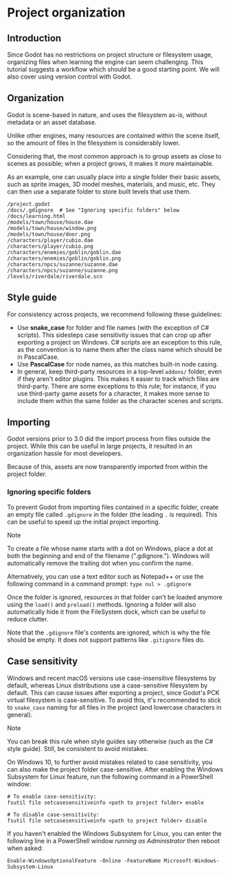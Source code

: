 # Project organization

## Introduction

Since Godot has no restrictions on project structure or filesystem
usage, organizing files when learning the engine can seem challenging.
This tutorial suggests a workflow which should be a good starting point.
We will also cover using version control with Godot.

## Organization

Godot is scene-based in nature, and uses the filesystem as-is, without
metadata or an asset database.

Unlike other engines, many resources are contained within the scene
itself, so the amount of files in the filesystem is considerably lower.

Considering that, the most common approach is to group assets as close
to scenes as possible; when a project grows, it makes it more
maintainable.

As an example, one can usually place into a single folder their basic
assets, such as sprite images, 3D model meshes, materials, and music,
etc. They can then use a separate folder to store built levels that use
them.

    /project.godot
    /docs/.gdignore  # See "Ignoring specific folders" below
    /docs/learning.html
    /models/town/house/house.dae
    /models/town/house/window.png
    /models/town/house/door.png
    /characters/player/cubio.dae
    /characters/player/cubio.png
    /characters/enemies/goblin/goblin.dae
    /characters/enemies/goblin/goblin.png
    /characters/npcs/suzanne/suzanne.dae
    /characters/npcs/suzanne/suzanne.png
    /levels/riverdale/riverdale.scn

## Style guide

For consistency across projects, we recommend following these
guidelines:

-   Use **snake\_case** for folder and file names (with the exception of
    C# scripts). This sidesteps case sensitivity issues that can crop up
    after exporting a project on Windows. C# scripts are an exception to
    this rule, as the convention is to name them after the class name
    which should be in PascalCase.
-   Use **PascalCase** for node names, as this matches built-in node
    casing.
-   In general, keep third-party resources in a top-level `addons/`
    folder, even if they aren't editor plugins. This makes it easier to
    track which files are third-party. There are some exceptions to this
    rule; for instance, if you use third-party game assets for a
    character, it makes more sense to include them within the same
    folder as the character scenes and scripts.

## Importing

Godot versions prior to 3.0 did the import process from files outside
the project. While this can be useful in large projects, it resulted in
an organization hassle for most developers.

Because of this, assets are now transparently imported from within the
project folder.

### Ignoring specific folders

To prevent Godot from importing files contained in a specific folder,
create an empty file called `.gdignore` in the folder (the leading `.`
is required). This can be useful to speed up the initial project
importing.

Note

To create a file whose name starts with a dot on Windows, place a dot at
both the beginning and end of the filename (".gdignore."). Windows will
automatically remove the trailing dot when you confirm the name.

Alternatively, you can use a text editor such as Notepad++ or use the
following command in a command prompt: `type nul > .gdignore`

Once the folder is ignored, resources in that folder can't be loaded
anymore using the `load()` and `preload()` methods. Ignoring a folder
will also automatically hide it from the FileSystem dock, which can be
useful to reduce clutter.

Note that the `.gdignore` file's contents are ignored, which is why the
file should be empty. It does not support patterns like `.gitignore`
files do.

## Case sensitivity

Windows and recent macOS versions use case-insensitive filesystems by
default, whereas Linux distributions use a case-sensitive filesystem by
default. This can cause issues after exporting a project, since Godot's
PCK virtual filesystem is case-sensitive. To avoid this, it's
recommended to stick to `snake_case` naming for all files in the project
(and lowercase characters in general).

Note

You can break this rule when style guides say otherwise (such as the C#
style guide). Still, be consistent to avoid mistakes.

On Windows 10, to further avoid mistakes related to case sensitivity,
you can also make the project folder case-sensitive. After enabling the
Windows Subsystem for Linux feature, run the following command in a
PowerShell window:

    # To enable case-sensitivity:
    fsutil file setcasesensitiveinfo <path to project folder> enable

    # To disable case-sensitivity:
    fsutil file setcasesensitiveinfo <path to project folder> disable

If you haven't enabled the Windows Subsystem for Linux, you can enter
the following line in a PowerShell window *running as Administrator*
then reboot when asked:

    Enable-WindowsOptionalFeature -Online -FeatureName Microsoft-Windows-Subsystem-Linux
